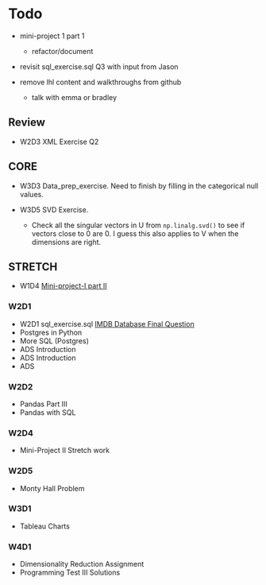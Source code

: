 # Todo

- mini-project 1 part 1
  - refactor/document

- revisit sql_exercise.sql Q3 with input from Jason
- remove lhl content and walkthroughs from github
  - talk with emma or bradley

## Review

- W2D3 XML Exercise Q2

## CORE

- W3D3 Data_prep_exercise. Need to finish by filling in the categorical null values.

- W3D5 SVD Exercise.
  - Check all the singular vectors in U from `np.linalg.svd()` to see if vectors close to 0 are 0. I guess this also applies to V when the dimensions are right.

## STRETCH

- W1D4 [Mini-project-I part II](https://data.compass.lighthouselabs.ca/days/w01d4/activities/295)

### W2D1

- W2D1 sql_exercise.sql [IMDB Database Final Question](https://data.compass.lighthouselabs.ca/activities/856)
- Postgres in Python
- More SQL (Postgres)
- ADS Introduction
- ADS Introduction
- ADS

### W2D2

- Pandas Part III
- Pandas with SQL

### W2D4

- Mini-Project II Stretch work

### W2D5

- Monty Hall Problem

### W3D1

- Tableau Charts

### W4D1

- Dimensionality Reduction Assignment
- Programming Test III Solutions
